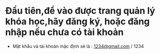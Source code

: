 # Đầu tiên,để vào được trang quản lý khóa học,hãy đăng ký, hoặc đăng nhập nếu chưa có tài khoản
- Mật khẩu và tài khoản mặc định sẽ là : 1234@gmail.com / 1234


